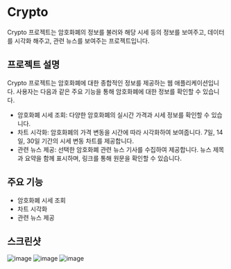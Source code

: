 # Crypto

Crypto 프로젝트는 암호화폐의 정보를 불러와 해당 시세 등의 정보를 보여주고, 데이터를 시각화 해주고, 관련 뉴스를 보여주는 프로젝트입니다.

## 프로젝트 설명

Crypto 프로젝트는 암호화폐에 대한 종합적인 정보를 제공하는 웹 애플리케이션입니다. 사용자는 다음과 같은 주요 기능을 통해 암호화폐에 대한 정보를 확인할 수 있습니다.

- 암호화폐 시세 조회: 다양한 암호화폐의 실시간 가격과 시세 정보를 확인할 수 있습니다.
- 차트 시각화: 암호화폐의 가격 변동을 시간에 따라 시각화하여 보여줍니다. 7일, 14일, 30일 기간의 시세 변동 차트를 제공합니다.
- 관련 뉴스 제공: 선택한 암호화폐 관련 뉴스 기사를 수집하여 제공합니다. 뉴스 제목과 요약을 함께 표시하며, 링크를 통해 원문을 확인할 수 있습니다.

## 주요 기능

- 암호화폐 시세 조회
- 차트 시각화
- 관련 뉴스 제공

## 스크린샷
![image](https://github.com/seooony/crypto/assets/123749297/4f6493df-c335-4b5c-acf3-84656965344a)
![image](https://github.com/seooony/crypto/assets/123749297/9a009c6a-d06d-4d85-84f1-41c7b64aaccb)
![image](https://github.com/seooony/crypto/assets/123749297/acfd0ca0-c361-4562-9164-4efa56d52653)
